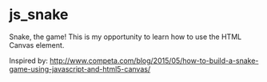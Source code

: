 # js_snake
Snake, the game! This is my opportunity to learn how to use the HTML Canvas element.

Inspired by: http://www.competa.com/blog/2015/05/how-to-build-a-snake-game-using-javascript-and-html5-canvas/
